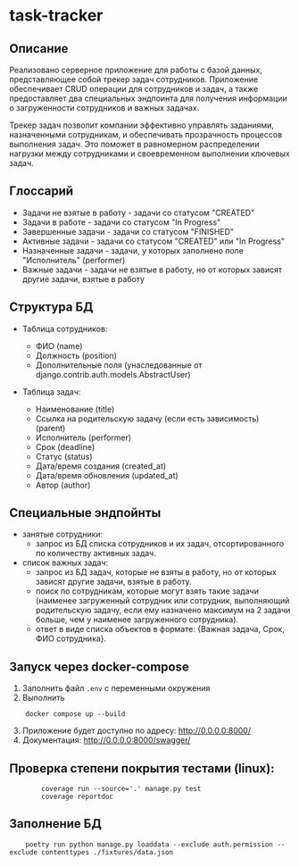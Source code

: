 # task-tracker

## Описание
Реализовано серверное приложение для работы с базой данных, представляющее собой трекер задач сотрудников. Приложение обеспечивает CRUD операции для сотрудников и задач, а также предоставляет два специальных эндпоинта для получения информации о загруженности сотрудников и важных задачах.

Трекер задач позволит компании эффективно управлять заданиями, назначенными сотрудникам, и обеспечивать прозрачность процессов выполнения задач. Это поможет в равномерном распределении нагрузки между сотрудниками и своевременном выполнении ключевых задач.

## Глоссарий
- Задачи не взятые в работу - задачи со статусом "CREATED"
- Задачи в работе - задачи со статусом "In Progress"
- Завершенные задачи - задачи со статусом "FINISHED"
- Активные задачи -  задачи со статусом "CREATED" или "In Progress"
- Назначенные задачи - задачи, у которых заполнено поле "Исполнитель" (performer)
- Важные задачи - задачи не взятые в работу, но от которых зависят другие задачи, взятые в работу


## Структура БД

- Таблица сотрудников: 
    - ФИО (name)
    - Должность (position)
    - Дополнительные поля (унаследованные от django.contrib.auth.models.AbstractUser)

- Таблица задач: 
  - Наименование (title)
  - Ссылка на родительскую задачу (если есть зависимость) (parent)
  - Исполнитель (performer)
  - Срок (deadline)
  - Статус (status)
  - Дата/время создания (created_at)
  - Дата/время обновления (updated_at)
  - Автор (author)

## Специальные эндпойнты
- занятые сотрудники:
  - запрос из БД списка сотрудников и их задач, отсортированного по количеству активных задач.
- список важных задач:
  - запрос из БД задач, которые не взяты в работу, но от которых зависят другие задачи, взятые в работу.
  - поиск по сотрудникам, которые могут взять такие задачи (наименее загруженный сотрудник или сотрудник, выполняющий родительскую задачу, если ему назначено максимум на 2 задачи больше, чем у наименее загруженного сотрудника).
  - ответ в виде списка объектов в формате: {Важная задача, Срок, ФИО сотрудника}.

## Запуск через docker-compose
1. Заполнить файл `.env` с переменными окружения
2. Выполнить 
```commandline
    docker compose up --build
```
3. Приложение будет доступно по адресу: http://0.0.0.0:8000/
4. Документация: http://0.0.0.0:8000/swagger/

## Проверка степени покрытия тестами (linux):
```commandline
        coverage run --source='.' manage.py test 
        coverage reportdoc
```
## Заполнение БД
```commandline
    poetry run python manage.py loaddata --exclude auth.permission --exclude contenttypes ./fixtures/data.json 
```